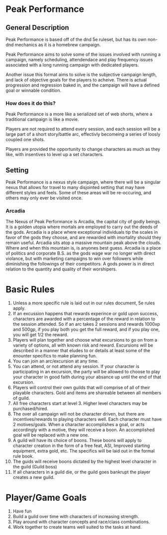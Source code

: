 # Peak Performance

## General Description

Peak Performance is based off of the dnd 5e ruleset, but has its own non-dnd mechanics as it is a homebrew campaign. 

Peak Performance aims to solve some of the issues involved with running a campaign, namely scheduling, attendendace and play frequency issues associated with a long running campaign with dedicated players.

Another issue this format aims to solve is the subjective campaign length, and lack of objective goals for the players to acheive. There is actual progression and regression baked in, and the campaign will have a defined goal or winnable condition.

### How does it do this?

Peak Performance is a more like a serialized set of web shorts, where a traditional campaign is like a movie.

Players are not required to attend every session, and each session will be a large part of a short story/battle arc, effectivly becomeing a series of loosly coupled one shots. 

Players are provided the opportunity to change characters as much as they like, with insentives to level up a set characters.
    
## Setting

Peak Performance is a nexus style campaign, where there will be a singular nexus that allows for travel to many disjointed setting that may have different styles and feels. Some of these areas will be re-occuring, and others may only ever be visited once.

### Arcadia

The Nexus of Peak Performance is Arcadia, the capital city of godly beings. It is a golden utopia where mortals are employed to carry out the deeds of the gods. Arcadia is a place where exceptional individuals tip the scales in favor of the gods they choose, and are rewarded with imortality should they remain useful. Arcadia sits atop a massive mountain peak above the clouds. Where and when this mountain is, is anyones best guess. Arcadia is a place of politics and corporate B.S. as the gods wage war no longer with direct violance, but with marketing campaigns to win over followers while diminishing the followings of their competitors. A gods power is in direct relation to the quantity and quality of their worshipers.

# Basic Rules

1. Unless a more specific rule is laid out in our rules document, 5e rules apply.
2. If an excussion happens that rewards experince or gold upon success, characters are awarded with a percentage of the reward in relation to the session attended. So if an arc takes 2 sessions and rewards 1000xp and 500gp, if you play both you get the full reward, and if you play one, you will get 1/2 the reward.
3. Players will plan together and choose what excursions to go on from a variety of options, all with known risk and reward. Excursions will be described in a manner that eludes to or details at least some of the enounter specifics to make planning fun.
3. You can join an arc/excursion at any time.
4. You can attend, or not attend any session. If your character is participating in an excursion, the party will be allowed to choose to play your character in good faith during your absance up until the end of that excursion.
5. Players will control their own guilds that will comprise of all of their playable characters. Gold and items are shareable between all members of guild.
6. All free characters start at level 3. Higher level characters may be purchased/hired.
7. The over all campaign will not be character driven, but there are incentives/rewards to playing characters well. Each character must have 2 motives/goals. When a character accomplishes a goal, or acts accordingly with a motive, they will receive a boon. An accomplished goal will be replaced with a new one.
8. A guild will have its choice of boons. These boons will apply to character creation in the form of a free feat, ASI, Improved starting equipment, extra gold, etc. The specifics will be laid out in the formal rule book.
9. The guids will receive boons dictated by the highest level character in the guild (Guild boss)
10. If all characters in a guild die, or the guild goes bankrupt the player creates a new guild.

# Player/Game Goals
1. Have fun
2. Build a guild over time with characters of increasing strength.
3. Play around with character concepts and race/class combinations.
4. Work together to create teams well suited to the tasks at hand.
